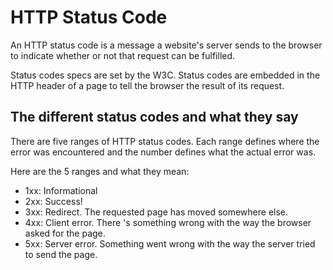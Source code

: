 # HTTP Status Code

  An HTTP status code is a message a website's server sends to the browser to indicate whether or not that request can be fulfilled.

  Status codes specs are set by the W3C. Status codes are embedded in the HTTP header of a page to tell the browser the result of its request.

## The different status codes and what they say
There are five ranges of HTTP status codes. Each range defines where the error was encountered and the number defines what the actual error was.

Here are the 5 ranges and what they mean:

- 1xx: Informational
- 2xx: Success!
- 3xx: Redirect. The requested page has moved somewhere else.
- 4xx: Client error. There 's something wrong with the way the browser asked for the page.
- 5xx: Server error. Something went wrong with the way the server tried to send the page.
